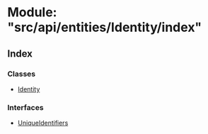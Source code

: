 # Module: "src/api/entities/Identity/index"

## Index

### Classes

* [Identity](../classes/_src_api_entities_identity_index_.identity.md)

### Interfaces

* [UniqueIdentifiers](../interfaces/_src_api_entities_identity_index_.uniqueidentifiers.md)
